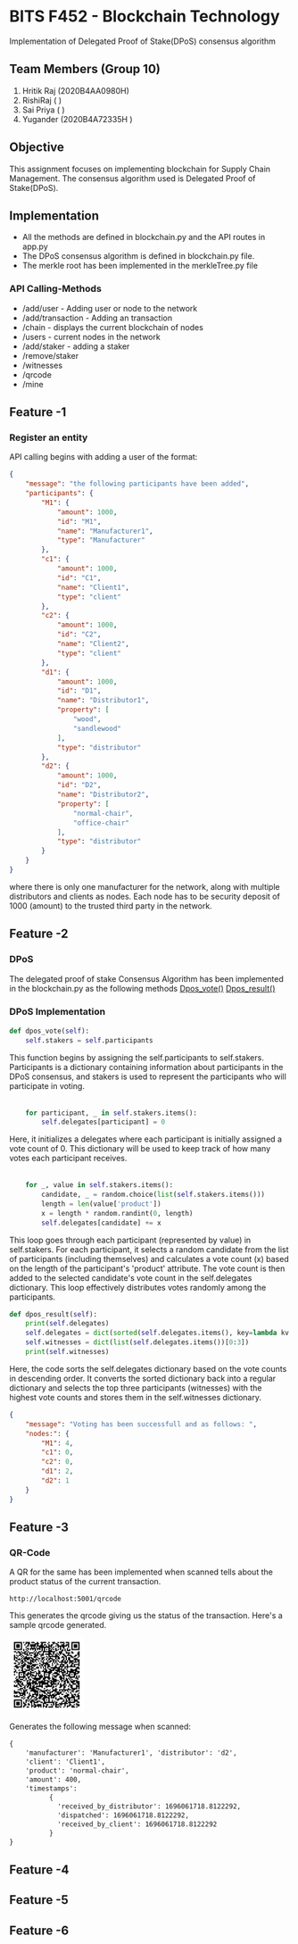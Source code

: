 # BITS F452 - Blockchain Technology

Implementation of Delegated Proof of Stake(DPoS) consensus algorithm

## Team Members (Group 10)
<ol>
  <li>Hritik Raj (2020B4AA0980H) </li>
  <li>RishiRaj ( ) </li>
  <li>Sai Priya ( )</li>
  <li>Yugander (2020B4A72335H )</li>
</ol>
 
## Objective 
This assignment focuses on implementing blockchain for Supply Chain Management. The consensus algorithm used is Delegated Proof of Stake(DPoS).<br>


<h2>Implementation</h2>
<ul>
<li>All the methods are defined in blockchain.py and the API routes in app.py</li>
<li>The DPoS consensus algorithm is defined in blockchain.py file.</li>
<li>The merkle root has been implemented in the merkleTree.py file
</ul>

<h3> API Calling-Methods </h3>
<ul>
<li>/add/user - Adding user or node to the network</li>
<li>/add/transaction - Adding an transaction</li>
<li>/chain - displays the current blockchain of nodes</li >
<li>/users - current nodes in the network</li>
<li>/add/staker - adding a staker</li>
<li>/remove/staker</li>
<li>/witnesses</li>  
<li>/qrcode</li>
<li>/mine</li>
</ul>


## Feature -1 

### Register an entity

API calling begins with adding a user of the format:

``` json
{
    "message": "the following participants have been added",
    "participants": {
        "M1": {
            "amount": 1000,
            "id": "M1",
            "name": "Manufacturer1",
            "type": "Manufacturer"
        },
        "c1": {
            "amount": 1000,
            "id": "C1",
            "name": "Client1",
            "type": "client"
        },
        "c2": {
            "amount": 1000,
            "id": "C2",
            "name": "Client2",
            "type": "client"
        },
        "d1": {
            "amount": 1000,
            "id": "D1",
            "name": "Distributor1",
            "property": [
                "wood",
                "sandlewood"
            ],
            "type": "distributor"
        },
        "d2": {
            "amount": 1000,
            "id": "D2",
            "name": "Distributor2",
            "property": [
                "normal-chair",
                "office-chair"
            ],
            "type": "distributor"
        }
    }
}
```

where there is only one manufacturer for the network, along with multiple distributors and clients as nodes. Each node has to be security deposit of 1000 (amount) to the trusted third party in the network.


## Feature -2 

### DPoS 
The delegated proof of stake Consensus Algorithm has been implemented in the blockchain.py as the following methods
[Dpos_vote()](https://github.com/Prod23/SupplyChainManagement_Blockchain/blob/4bed1b209cee0a5132f135d2b10ed2fa6714a4c6/Blockchain.py#L127)
[Dpos_result()](https://github.com/Prod23/SupplyChainManagement_Blockchain/blob/4bed1b209cee0a5132f135d2b10ed2fa6714a4c6/Blockchain.py#L137C4-L137C27)

<h3>DPoS Implementation</h3>

```python
def dpos_vote(self):
    self.stakers = self.participants

```
This function begins by assigning the self.participants to self.stakers. Participants is a dictionary containing information about participants in the DPoS consensus, and stakers is used to represent the participants who will participate in voting.

```python

    for participant, _ in self.stakers.items():
        self.delegates[participant] = 0

```

Here, it initializes a delegates where each participant is initially assigned a vote count of 0. This dictionary will be used to keep track of how many votes each participant receives.


```python

    for _, value in self.stakers.items():
        candidate, _ = random.choice(list(self.stakers.items()))
        length = len(value['product'])
        x = length * random.randint(0, length)
        self.delegates[candidate] += x


```

This loop goes through each participant (represented by value) in self.stakers. For each participant, it selects a random candidate from the list of participants (including themselves) and calculates a vote count (x) based on the length of the participant's 'product' attribute. The vote count is then added to the selected candidate's vote count in the self.delegates dictionary. This loop effectively distributes votes randomly among the participants.

```python
def dpos_result(self):
    print(self.delegates)
    self.delegates = dict(sorted(self.delegates.items(), key=lambda kv: (kv[1], kv[0]), reverse=True))
    self.witnesses = dict(list(self.delegates.items())[0:3])
    print(self.witnesses)

```

Here, the code sorts the self.delegates dictionary based on the vote counts in descending order. It converts the sorted dictionary back into a regular dictionary and selects the top three participants (witnesses) with the highest vote counts and stores them in the self.witnesses dictionary. 


``` json
{
    "message": "Voting has been successfull and as follows: ",
    "nodes:": {
        "M1": 4,
        "c1": 0,
        "c2": 0,
        "d1": 2,
        "d2": 1
    }
}

```



## Feature -3 

### QR-Code
A QR for the same has been implemented when scanned tells about the product status of the current transaction.

``` 
http://localhost:5001/qrcode
```
This generates the qrcode giving us the status of the transaction. Here's a sample qrcode generated.

<img  src="./Images/qr_code.png" width = 134px height = 134px>

Generates the following message when scanned:
``` 
{
    'manufacturer': 'Manufacturer1', 'distributor': 'd2',
    'client': 'Client1',
    'product': 'normal-chair',
    'amount': 400,
    'timestamps':
          {
            'received_by_distributor': 1696061718.8122292,
            'dispatched': 1696061718.8122292,
            'received_by_client': 1696061718.8122292
          }
}

```



## Feature -4 

## Feature -5 

## Feature -6 

